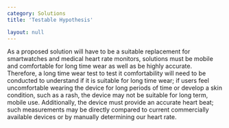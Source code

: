 ```yaml
---
category: Solutions
title: 'Testable Hypothesis'

layout: null
---
```

As a proposed solution will have to be a suitable replacement for smartwatches and medical heart rate monitors, solutions must be mobile and comfortable for long time wear as well as be highly accurate. Therefore, a long time wear test to test it comfortability will need to be conducted to understand if it is suitable for long time wear; if users feel uncomfortable wearing the device for long periods of time or develop a skin condition, such as a rash, the device may not be suitable for long term, mobile use.  Additionally, the device must provide an accurate heart beat; such measurements may be directly compared to current commercially available devices or by manually determining our heart rate. 
